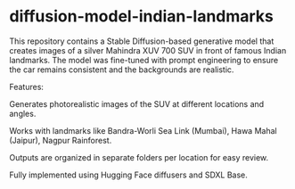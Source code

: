 # diffusion-model-indian-landmarks
This repository contains a Stable Diffusion-based generative model that creates images of a silver Mahindra XUV 700 SUV in front of famous Indian landmarks. The model was fine-tuned with prompt engineering to ensure the car remains consistent and the backgrounds are realistic.

Features:

Generates photorealistic images of the SUV at different locations and angles.

Works with landmarks like Bandra-Worli Sea Link (Mumbai), Hawa Mahal (Jaipur), Nagpur Rainforest.

Outputs are organized in separate folders per location for easy review.

Fully implemented using Hugging Face diffusers and SDXL Base.
